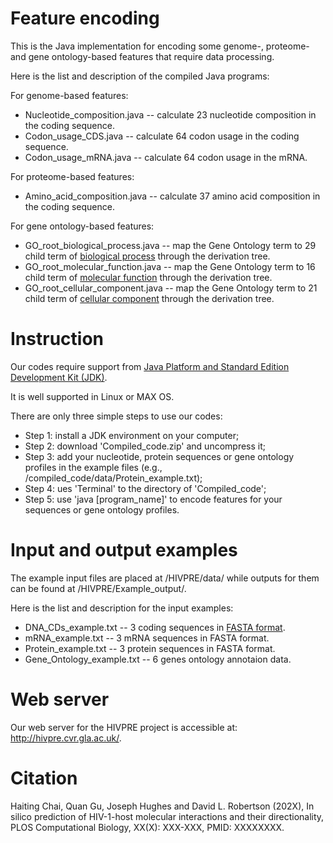 # Feature encoding
This is the Java implementation for encoding some genome-, proteome- and gene ontology-based features that require data processing.

Here is the list and description of the compiled Java programs:

For genome-based features:
- Nucleotide_composition.java -- calculate 23 nucleotide composition in the coding sequence.
- Codon_usage_CDS.java -- calculate 64 codon usage in the coding sequence.
- Codon_usage_mRNA.java -- calculate 64 codon usage in the mRNA.

For proteome-based features:
- Amino_acid_composition.java -- calculate 37 amino acid composition in the coding sequence.

For gene ontology-based features:
- GO_root_biological_process.java -- map the Gene Ontology term to 29 child term of [biological process](https://www.ebi.ac.uk/QuickGO/term/GO:0008150) through the derivation tree.
- GO_root_molecular_function.java -- map the Gene Ontology term to 16 child term of [molecular function](https://www.ebi.ac.uk/QuickGO/term/GO:0003674) through the derivation tree.
- GO_root_cellular_component.java -- map the Gene Ontology term to 21 child term of [cellular component](https://www.ebi.ac.uk/QuickGO/term/GO:0005575) through the derivation tree.

# Instruction
Our codes require support from [Java Platform and Standard Edition Development Kit (JDK)](https://www.oracle.com/java/technologies/downloads/#jdk17-linux). 

It is well supported in Linux or MAX OS.

There are only three simple steps to use our codes:
- Step 1: install a JDK environment on your computer;
- Step 2: download 'Compiled_code.zip' and uncompress it;
- Step 3: add your nucleotide, protein sequences or gene ontology profiles in the example files (e.g., /compiled_code/data/Protein_example.txt);
- Step 4: ues 'Terminal' to the directory of 'Compiled_code';
- Step 5: use 'java [program_name]' to encode features for your sequences or gene ontology profiles.

# Input and output examples
The example input files are placed at /HIVPRE/data/ while outputs for them can be found at /HIVPRE/Example_output/.

Here is the list and description for the input examples:
- DNA_CDs_example.txt -- 3 coding sequences in [FASTA format](https://blast.ncbi.nlm.nih.gov/Blast.cgi?CMD=Web&PAGE_TYPE=BlastDocs&DOC_TYPE=BlastHelp).
- mRNA_example.txt -- 3 mRNA sequences in FASTA format.
- Protein_example.txt -- 3 protein sequences in FASTA format.
- Gene_Ontology_example.txt -- 6 genes ontology annotaion data. 

# Web server
Our web server for the HIVPRE project is accessible at: http://hivpre.cvr.gla.ac.uk/.

# Citation
Haiting Chai, Quan Gu, Joseph Hughes and David L. Robertson (202X), In silico prediction of HIV-1-host molecular interactions and their directionality, PLOS Computational Biology, XX(X): XXX-XXX, PMID: XXXXXXXX.


